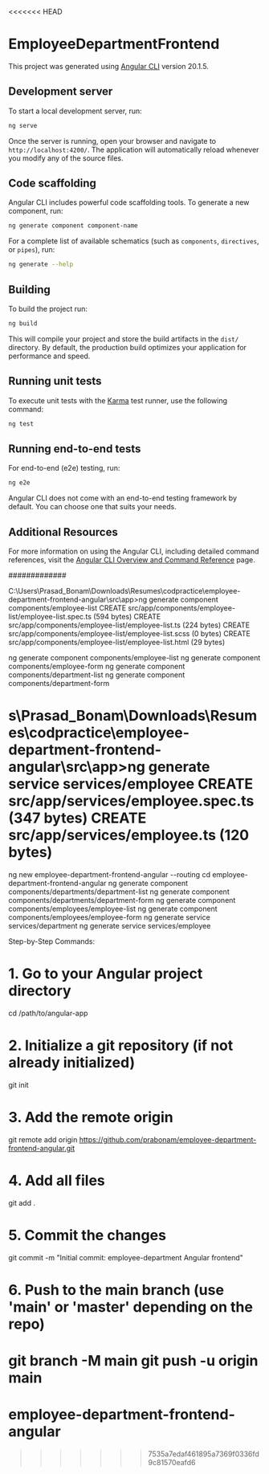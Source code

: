<<<<<<< HEAD
# EmployeeDepartmentFrontend

This project was generated using [Angular CLI](https://github.com/angular/angular-cli) version 20.1.5.

## Development server

To start a local development server, run:

```bash
ng serve
```

Once the server is running, open your browser and navigate to `http://localhost:4200/`. The application will automatically reload whenever you modify any of the source files.

## Code scaffolding

Angular CLI includes powerful code scaffolding tools. To generate a new component, run:

```bash
ng generate component component-name
```

For a complete list of available schematics (such as `components`, `directives`, or `pipes`), run:

```bash
ng generate --help
```

## Building

To build the project run:

```bash
ng build
```

This will compile your project and store the build artifacts in the `dist/` directory. By default, the production build optimizes your application for performance and speed.

## Running unit tests

To execute unit tests with the [Karma](https://karma-runner.github.io) test runner, use the following command:

```bash
ng test
```

## Running end-to-end tests

For end-to-end (e2e) testing, run:

```bash
ng e2e
```

Angular CLI does not come with an end-to-end testing framework by default. You can choose one that suits your needs.

## Additional Resources

For more information on using the Angular CLI, including detailed command references, visit the [Angular CLI Overview and Command Reference](https://angular.dev/tools/cli) page.

#############


 
C:\Users\Prasad_Bonam\Downloads\Resumes\codpractice\employee-department-frontend-angular\src\app>ng generate component components/employee-list
CREATE src/app/components/employee-list/employee-list.spec.ts (594 bytes)
CREATE src/app/components/employee-list/employee-list.ts (224 bytes)
CREATE src/app/components/employee-list/employee-list.scss (0 bytes)
CREATE src/app/components/employee-list/employee-list.html (29 bytes)
 
 ng generate component components/employee-list
ng generate component components/employee-form
ng generate component components/department-list
ng generate component components/department-form



s\Prasad_Bonam\Downloads\Resumes\codpractice\employee-department-frontend-angular\src\app>ng generate service services/employee
CREATE src/app/services/employee.spec.ts (347 bytes)
CREATE src/app/services/employee.ts (120 bytes)
===================
ng new employee-department-frontend-angular --routing
cd employee-department-frontend-angular
ng generate component components/departments/department-list
ng generate component components/departments/department-form
ng generate component components/employees/employee-list
ng generate component components/employees/employee-form
ng generate service services/department
ng generate service services/employee


Step-by-Step Commands:
 
# 1. Go to your Angular project directory
cd /path/to/angular-app

# 2. Initialize a git repository (if not already initialized)
git init

# 3. Add the remote origin
git remote add origin https://github.com/prabonam/employee-department-frontend-angular.git

# 4. Add all files
git add .

# 5. Commit the changes
git commit -m "Initial commit: employee-department Angular frontend"

# 6. Push to the main branch (use 'main' or 'master' depending on the repo)
git branch -M main
git push -u origin main
=======
# employee-department-frontend-angular
>>>>>>> 7535a7edaf461895a7369f0336fd9c81570eafd6
